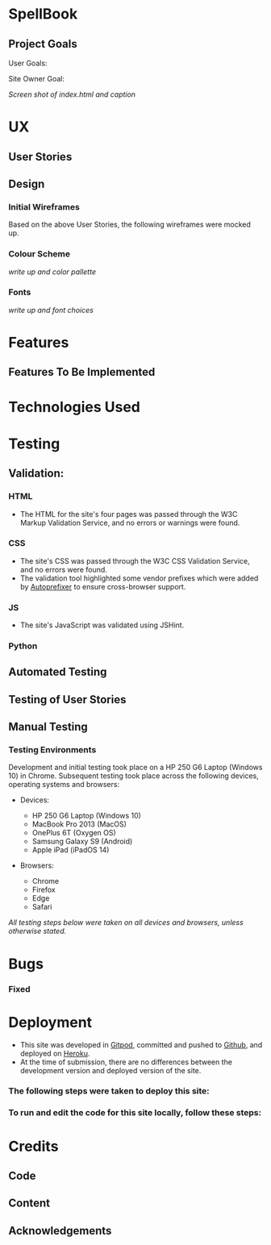 # SpellBook
## Project Goals


User Goals:


Site Owner Goal:


*Screen shot of index.html and caption*

# UX
## User Stories


## Design
### Initial Wireframes
Based on the above User Stories, the following wireframes were mocked up.


### Colour Scheme
*write up and color pallette*

### Fonts
*write up and font choices*


# Features

## Features To Be Implemented


# Technologies Used

# Testing
## Validation:
### HTML
- The HTML for the site's four pages was passed through the W3C Markup Validation Service, and no errors or warnings were found.
### CSS
- The site's CSS was passed through the W3C CSS Validation Service, and no errors were found.
- The validation tool highlighted some vendor prefixes which were added by [Autoprefixer](http://autoprefixer.github.io/) to ensure cross-browser support.
### JS
- The site's JavaScript was validated using JSHint.
### Python

## Automated Testing

## Testing of User Stories


## Manual Testing
### Testing Environments
Development and initial testing took place on a HP 250 G6 Laptop (Windows 10) in Chrome. Subsequent testing took place across the following devices, operating systems and browsers:

- Devices:
    - HP 250 G6 Laptop (Windows 10)
    - MacBook Pro 2013 (MacOS)
    - OnePlus 6T (Oxygen OS)
    - Samsung Galaxy S9 (Android)
    - Apple iPad (iPadOS 14)

- Browsers:
    - Chrome
    - Firefox
    - Edge
    - Safari

*All testing steps below were taken on all devices and browsers, unless otherwise stated.*


# Bugs
### Fixed

# Deployment
- This site was developed in [Gitpod](https://www.gitpod.io/), committed and pushed to [Github](https://github.com/), and deployed on [Heroku](https://www.heroku.com/).
- At the time of submission, there are no differences between the development version and deployed version of the site.

### The following steps were taken to deploy this site:


### To run and edit the code for this site locally, follow these steps:


# Credits
## Code

## Content

## Acknowledgements
